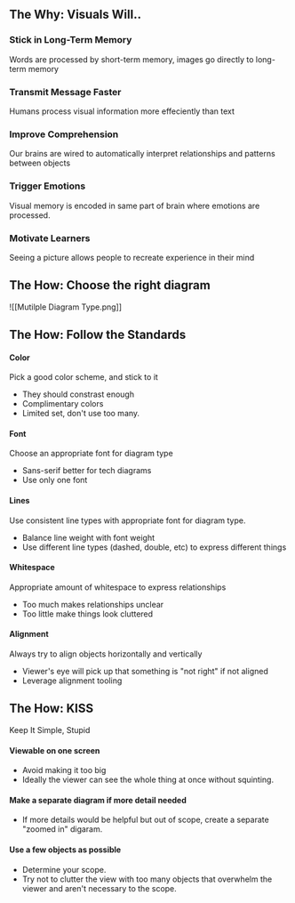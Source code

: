 
## The Why: Visuals Will..
### Stick in Long-Term Memory
Words are processed by short-term memory, images go directly to long-term memory
### Transmit Message Faster 
Humans process visual information more effeciently than text
### Improve Comprehension
Our brains are wired to automatically interpret relationships and patterns between objects
### Trigger Emotions
Visual memory is encoded in same part of brain where emotions are processed.
### Motivate Learners
Seeing a picture allows people to recreate experience in their mind

## The How: Choose the right diagram
![[Mutilple Diagram Type.png]]

## The How: Follow the Standards
#### Color
Pick a good color scheme, and stick to it
- They should constrast enough
- Complimentary colors
- Limited set, don't use too many.
#### Font
Choose an appropriate font for diagram type
- Sans-serif better for tech diagrams
- Use only one font
#### Lines
Use consistent line types with appropriate font for diagram type.
- Balance line weight with font weight
- Use different line types (dashed, double, etc) to express different things
#### Whitespace
Appropriate amount of whitespace to express relationships
- Too much makes relationships unclear
- Too little make things look cluttered
#### Alignment
Always try to align objects horizontally and vertically
- Viewer's eye will pick up that something is "not right" if not aligned
- Leverage alignment tooling

## The How: KISS
Keep It Simple, Stupid
#### Viewable on one screen
- Avoid making it too big
- Ideally the viewer can see the whole thing at once without squinting.
#### Make a separate diagram if more detail needed
- If more details would be helpful but out of scope,  create a separate "zoomed in" digaram.
#### Use a few objects as possible
- Determine your scope. 
- Try not to clutter the view with too many objects that overwhelm the viewer and aren't necessary to the scope.

























